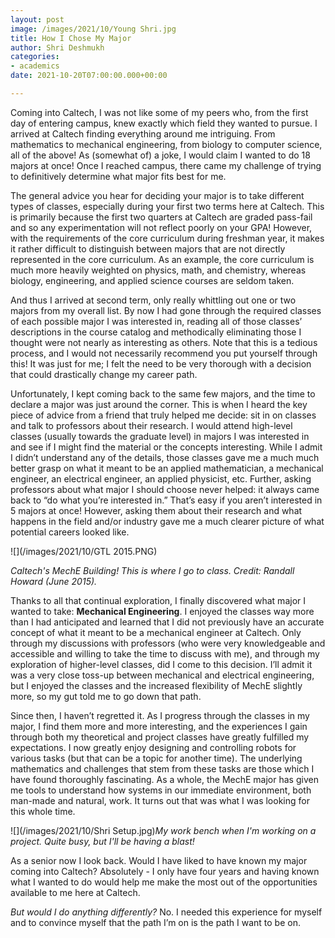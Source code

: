 ```yaml
---
layout: post
image: /images/2021/10/Young Shri.jpg
title: How I Chose My Major
author: Shri Deshmukh
categories:
- academics
date: 2021-10-20T07:00:00.000+00:00

---
```

Coming into Caltech, I was not like some of my peers who, from the first day of entering campus, knew exactly which field they wanted to pursue. I arrived at Caltech finding everything around me intriguing. From mathematics to mechanical engineering, from biology to computer science, all of the above! As (somewhat of) a joke, I would claim I wanted to do 18 majors at once! Once I reached campus, there came my challenge of trying to definitively determine what major fits best for me.

The general advice you hear for deciding your major is to take different types of classes, especially during your first two terms here at Caltech. This is primarily because the first two quarters at Caltech are graded pass-fail and so any experimentation will not reflect poorly on your GPA! However, with the requirements of the core curriculum during freshman year, it makes it rather difficult to distinguish between majors that are not directly represented in the core curriculum. As an example, the core curriculum is much more heavily weighted on physics, math, and chemistry, whereas biology, engineering, and applied science courses are seldom taken.

And thus I arrived at second term, only really whittling out one or two majors from my overall list. By now I had gone through the required classes of each possible major I was interested in, reading all of those classes’ descriptions in the course catalog and methodically eliminating those I thought were not nearly as interesting as others. Note that this is a tedious process, and I would not necessarily recommend you put yourself through this! It was just for me; I felt the need to be very thorough with a decision that could drastically change my career path.

Unfortunately, I kept coming back to the same few majors, and the time to declare a major was just around the corner. This is when I heard the key piece of advice from a friend that truly helped me decide: sit in on classes and talk to professors about their research. I would attend high-level classes (usually towards the graduate level) in majors I was interested in and see if I might find the material or the concepts interesting. While I admit I didn’t understand any of the details, those classes gave me a much much better grasp on what it meant to be an applied mathematician, a mechanical engineer, an electrical engineer, an applied physicist, etc. Further, asking professors about what major I should choose never helped: it always came back to “do what you’re interested in.” That’s easy if you aren’t interested in 5 majors at once! However, asking them about their research and what happens in the field and/or industry gave me a much clearer picture of what potential careers looked like.

![](/images/2021/10/GTL 2015.PNG)

_Caltech's MechE Building! This is where I go to class. Credit: Randall Howard (June 2015)._

Thanks to all that continual exploration, I finally discovered what major I wanted to take: **Mechanical Engineering**. I enjoyed the classes way more than I had anticipated and learned that I did not previously have an accurate concept of what it meant to be a mechanical engineer at Caltech. Only through my discussions with professors (who were very knowledgeable and accessible and willing to take the time to discuss with me), and through my exploration of higher-level classes, did I come to this decision. I’ll admit it was a very close toss-up between mechanical and electrical engineering, but I enjoyed the classes and the increased flexibility of MechE slightly more, so my gut told me to go down that path.

Since then, I haven’t regretted it. As I progress through the classes in my major, I find them more and more interesting, and the experiences I gain through both my theoretical and project classes have greatly fulfilled my expectations. I now greatly enjoy designing and controlling robots for various tasks (but that can be a topic for another time). The underlying mathematics and challenges that stem from these tasks are those which I have found thoroughly fascinating. As a whole, the MechE major has given me tools to understand how systems in our immediate environment, both man-made and natural, work. It turns out that was what I was looking for this whole time.

![](/images/2021/10/Shri Setup.jpg)_My work bench when I'm working on a project. Quite busy, but I'll be having a blast!_

As a senior now I look back. Would I have liked to have known my major coming into Caltech? Absolutely - I only have four years and having known what I wanted to do would help me make the most out of the opportunities available to me here at Caltech.

_But would I do anything differently?_ No. I needed this experience for myself and to convince myself that the path I’m on is the path I want to be on.